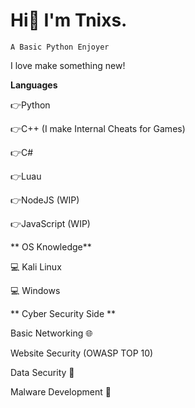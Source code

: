 # Hi👋 I'm **Tnixs.** 
`A Basic Python Enjoyer`

I love make something new!

**Languages**

👉Python
 
👉C++ (I make Internal Cheats for Games)

👉C# 

👉Luau

👉NodeJS (WIP)

👉JavaScript (WIP)
 
** OS Knowledge**

💻 Kali Linux

💻 Windows

** Cyber Security Side **

Basic Networking 🌐

Website Security (OWASP TOP 10)

Data Security 📁

Malware Development 🦠
